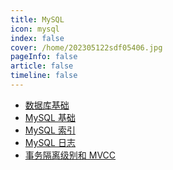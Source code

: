 ```yaml
---
title: MySQL
icon: mysql 
index: false
cover: /home/202305122sdf05406.jpg
pageInfo: false
article: false
timeline: false
---
```

- <HopeIcon icon="page"/> [数据库基础](0database.md)
- <HopeIcon icon="page"/> [MySQL 基础](1mysql.md)
- <HopeIcon icon="page"/> [MySQL 索引](2mysqlindex.md)
- <HopeIcon icon="page"/> [MySQL 日志](3mysqllog.md)
- <HopeIcon icon="page"/> [事务隔离级别和 MVCC](4mysqlmvcc.md)

